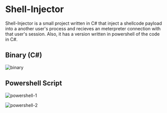 # Shell-Injector

Shell-Injector is a small project written in C# that inject a shellcode payload into a another user's process and recieves an meterpreter connection with that user's session. Also, it has a version written in powershell of the code in C#.

## Binary (C#)

![binary](https://user-images.githubusercontent.com/87672627/185514493-fd85d76a-254b-40ca-a808-f3718abeb4ff.png)

## Powershell Script

![powershell-1](https://user-images.githubusercontent.com/87672627/185514509-6c933c3e-062f-4038-b7aa-1c5b70f31e14.png)

![powershell-2](https://user-images.githubusercontent.com/87672627/185514515-b6fbc618-9a7a-4390-bfe2-81c892dcad48.png)
